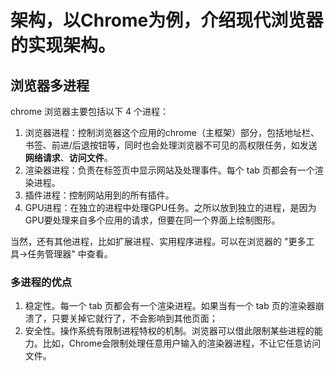 # 架构，以Chrome为例，介绍现代浏览器的实现架构。

## 浏览器多进程
chrome 浏览器主要包括以下 4 个进程：

[comment]: <> (1. 浏览器进程：主要负责界面显示、用户交互、子进程管理、存储功能；)

[comment]: <> (2. 渲染进程：每个 tab 页都会有一个渲染进程，都是运行在沙箱环境，Chrome还会尽量给每个站点新开一个渲染器进程，包括iframe中的站点，以实现站点隔离；)

[comment]: <> (3. GPU 进程：初衷是为了实现 3D CSS 效果，随后 UI 页面都采用 GPU 来挥之，这使得 GPU 成为浏览器的普遍需求；)

[comment]: <> (4. 网络进程：主要负责页面的网络资源加载；)

[comment]: <> (5. 插件进程：主要负责插件运行。)

1. 浏览器进程：控制浏览器这个应用的chrome（主框架）部分，包括地址栏、书签、前进/后退按钮等，同时也会处理浏览器不可见的高权限任务，如发送**网络请求**、**访问文件**。
2. 渲染器进程：负责在标签页中显示网站及处理事件。每个 tab 页都会有一个渲染进程。
3. 插件进程：控制网站用到的所有插件。
4. GPU进程：在独立的进程中处理GPU任务。之所以放到独立的进程，是因为GPU要处理来自多个应用的请求，但要在同一个界面上绘制图形。

当然，还有其他进程，比如扩展进程、实用程序进程。可以在浏览器的 "更多工具->任务管理器" 中查看。

### 多进程的优点

1. 稳定性。每一个 tab 页都会有一个渲染进程。如果当有一个 tab 页的渲染器崩溃了，只要关掉它就行了，不会影响到其他页面；
2. 安全性。操作系统有限制进程特权的机制。浏览器可以借此限制某些进程的能力。比如，Chrome会限制处理任意用户输入的渲染器进程，不让它任意访问文件。
